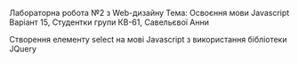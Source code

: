 Лабораторна робота №2
   з Web-дизайну
Тема: Освоєння мови Javascript
  Варіант 15,
Студентки групи КВ-61,
Савельєвої Анни

Створення елементу select на мові Javascript з використання бібліотеки JQuery